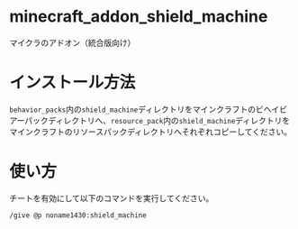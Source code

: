 # minecraft_addon_shield_machine
マイクラのアドオン（統合版向け）

# インストール方法

`behavior_packs`内の`shield_machine`ディレクトリをマインクラフトのビヘイビアーパックディレクトリへ、`resource_pack`内の`shield_machine`ディレクトリをマインクラフトのリソースパックディレクトリへそれぞれコピーしてください。


# 使い方

チートを有効にして以下のコマンドを実行してください。

```
/give @p noname1430:shield_machine
```